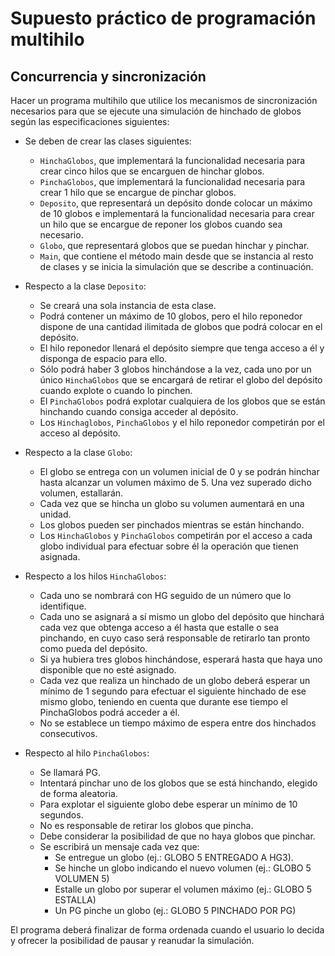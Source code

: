 # Supuesto práctico de programación multihilo
## Concurrencia y sincronización

Hacer un programa multihilo que utilice los mecanismos de sincronización necesarios para que se ejecute una simulación de hinchado de globos según las especificaciones siguientes:

* Se deben de crear las clases siguientes:
  * `HinchaGlobos`, que implementará la funcionalidad necesaria para crear cinco hilos que se encarguen de hinchar globos.
  * `PinchaGlobos`, que implementará la funcionalidad necesaria para crear 1 hilo que se encargue de pinchar globos.
  * `Deposito`, que representará un depósito donde colocar un máximo de 10 globos e implementará la funcionalidad necesaria para crear un hilo que se encargue de reponer los globos cuando sea necesario.
  * `Globo`, que representará globos que se puedan hinchar y pinchar.
  * `Main`, que contiene el método main desde que se instancia al resto de clases y se inicia la simulación que se describe a continuación.

* Respecto a la clase `Deposito`:
  * Se creará una sola instancia de esta clase.
  * Podrá contener un máximo de 10 globos, pero el hilo reponedor dispone de una cantidad ilimitada de globos que podrá colocar en el depósito.
  * El hilo reponedor llenará el depósito siempre que tenga acceso a él y disponga de espacio para ello.
  * Sólo podrá haber 3 globos hinchándose a la vez, cada uno por un único `HinchaGlobos` que se encargará de retirar el globo del depósito cuando explote o cuando lo pinchen.
  * El `PinchaGlobos` podrá explotar cualquiera de los globos que se están hinchando cuando consiga acceder al depósito.
  * Los `Hinchaglobos`, `PinchaGlobos` y el hilo reponedor competirán por el acceso al depósito.

* Respecto a la clase `Globo`:
  * El globo se entrega con un volumen inicial de 0 y se podrán hinchar hasta alcanzar un volumen máximo de 5. Una vez superado dicho volumen, estallarán.
  * Cada vez que se hincha un globo su volumen aumentará en una unidad.
  * Los globos pueden ser pinchados mientras se están hinchando.
  * Los `HinchaGlobos` y `PinchaGlobos` competirán por el acceso a cada globo individual para efectuar sobre él la operación que tienen asignada.

* Respecto a los hilos `HinchaGlobos`:
  * Cada uno se nombrará con HG seguido de un número que lo identifique.
  * Cada uno se asignará a sí mismo un globo del depósito que hinchará cada vez que obtenga acceso a él hasta que estalle o sea pinchando, en cuyo caso será responsable de retirarlo tan pronto como pueda del depósito.
  * Si ya hubiera tres globos hinchándose, esperará hasta que haya uno disponible que no esté asignado.
  * Cada vez que realiza un hinchado de un globo deberá esperar un mínimo de 1 segundo para efectuar el siguiente hinchado de ese mismo globo, teniendo en cuenta que durante ese tiempo el PinchaGlobos podrá acceder a él.
  * No se establece un tiempo máximo de espera entre dos hinchados consecutivos.

* Respecto al hilo `PinchaGlobos`:
  * Se llamará PG.
  * Intentará pinchar uno de los globos que se está hinchando, elegido de forma aleatoria.
  * Para explotar el siguiente globo debe esperar un mínimo de 10 segundos.
  * No es responsable de retirar los globos que pincha.
  * Debe considerar la posibilidad de que no haya globos que pinchar.
  * Se escribirá un mensaje cada vez que:
    * Se entregue un globo (ej.: GLOBO 5 ENTREGADO A HG3).
    * Se hinche un globo indicando el nuevo volumen (ej.: GLOBO 5 VOLUMEN 5)
    * Estalle un globo por superar el volumen máximo (ej.: GLOBO 5 ESTALLA)
    * Un PG pinche un globo (ej.: GLOBO 5 PINCHADO POR PG)

El programa deberá finalizar de forma ordenada cuando el usuario lo decida y ofrecer la posibilidad de pausar y reanudar la simulación.